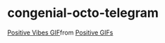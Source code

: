# congenial-octo-telegram
<div class="tenor-gif-embed" data-postid="21679987" data-share-method="host" data-aspect-ratio="1" data-width="100%"><a href="https://tenor.com/view/positive-vibes-sending-you-gif-21679987">Positive Vibes GIF</a>from <a href="https://tenor.com/search/positive-gifs">Positive GIFs</a></div> <script type="text/javascript" async src="https://tenor.com/embed.js"></script>
